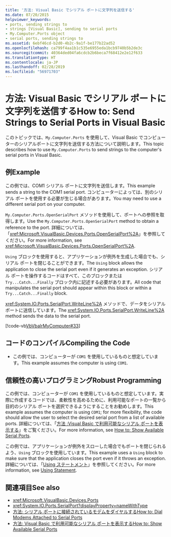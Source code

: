 ```yaml
---
title: '方法: Visual Basic でシリアル ポートに文字列を送信する'
ms.date: 07/20/2015
helpviewer_keywords:
- ports, sending strings to
- strings [Visual Basic], sending to serial ports
- My.Computer.Ports object
- serial ports, sending strings to
ms.assetid: 6ebf46cd-b2d0-4b2c-9a1f-be177b22ad52
ms.openlocfilehash: ca799f4aa1b1c535e6955eda1bcb9740b5b2de3c
ms.sourcegitcommit: 40364ded04fa6cdcb2b6beca7f68412e2e12f633
ms.translationtype: HT
ms.contentlocale: ja-JP
ms.lasthandoff: 02/28/2019
ms.locfileid: "56971703"
---
```

# <a name="how-to-send-strings-to-serial-ports-in-visual-basic"></a><span data-ttu-id="18f85-102">方法: Visual Basic でシリアル ポートに文字列を送信する</span><span class="sxs-lookup"><span data-stu-id="18f85-102">How to: Send Strings to Serial Ports in Visual Basic</span></span>
<span data-ttu-id="18f85-103">このトピックでは、`My.Computer.Ports` を使用して、Visual Basic でコンピューターのシリアルポートに文字列を送信する方法について説明します。</span><span class="sxs-lookup"><span data-stu-id="18f85-103">This topic describes how to use `My.Computer.Ports` to send strings to the computer's serial ports in Visual Basic.</span></span>  
  
## <a name="example"></a><span data-ttu-id="18f85-104">例</span><span class="sxs-lookup"><span data-stu-id="18f85-104">Example</span></span>  
 <span data-ttu-id="18f85-105">この例では、COM1 シリアル ポートに文字列を送信します。</span><span class="sxs-lookup"><span data-stu-id="18f85-105">This example sends a string to the COM1 serial port.</span></span> <span data-ttu-id="18f85-106">コンピューターによっては、別のシリアル ポートを使用する必要が生じる場合があります。</span><span class="sxs-lookup"><span data-stu-id="18f85-106">You may need to use a different serial port on your computer.</span></span>  
  
 <span data-ttu-id="18f85-107">`My.Computer.Ports.OpenSerialPort` メソッドを使用して、ポートへの参照を取得します。</span><span class="sxs-lookup"><span data-stu-id="18f85-107">Use the `My.Computer.Ports.OpenSerialPort` method to obtain a reference to the port.</span></span> <span data-ttu-id="18f85-108">詳細については、「<xref:Microsoft.VisualBasic.Devices.Ports.OpenSerialPort%2A>」を参照してください。</span><span class="sxs-lookup"><span data-stu-id="18f85-108">For more information, see <xref:Microsoft.VisualBasic.Devices.Ports.OpenSerialPort%2A>.</span></span>  
  
 <span data-ttu-id="18f85-109">`Using` ブロックを使用すると、アプリケーションが例外を生成した場合でも、シリアル ポートを閉じることができます。</span><span class="sxs-lookup"><span data-stu-id="18f85-109">The `Using` block allows the application to close the serial port even if it generates an exception.</span></span> <span data-ttu-id="18f85-110">シリアル ポートを操作するコードはすべて、このブロックまたは `Try...Catch...Finally` ブロック内に記述する必要があります。</span><span class="sxs-lookup"><span data-stu-id="18f85-110">All code that manipulates the serial port should appear within this block or within a `Try...Catch...Finally` block.</span></span>  
  
 <span data-ttu-id="18f85-111"><xref:System.IO.Ports.SerialPort.WriteLine%2A> メソッドで、データをシリアル ポートに送信しています。</span><span class="sxs-lookup"><span data-stu-id="18f85-111">The <xref:System.IO.Ports.SerialPort.WriteLine%2A> method sends the data to the serial port.</span></span>  
  
 [!code-vb[VbVbalrMyComputer#33](~/samples/snippets/visualbasic/VS_Snippets_VBCSharp/VbVbalrMyComputer/VB/Class2.vb#33)]  
  
## <a name="compiling-the-code"></a><span data-ttu-id="18f85-112">コードのコンパイル</span><span class="sxs-lookup"><span data-stu-id="18f85-112">Compiling the Code</span></span>  
  
-   <span data-ttu-id="18f85-113">この例では、コンピューターが `COM1` を使用しているものと想定しています。</span><span class="sxs-lookup"><span data-stu-id="18f85-113">This example assumes the computer is using `COM1`.</span></span>  
  
## <a name="robust-programming"></a><span data-ttu-id="18f85-114">信頼性の高いプログラミング</span><span class="sxs-lookup"><span data-stu-id="18f85-114">Robust Programming</span></span>  
 <span data-ttu-id="18f85-115">この例では、コンピューターが `COM1` を使用しているものと想定しています。実際に作成するコードでは、柔軟性を高めるために、利用可能なポートの一覧から目的のシリアル ポートを選択できるようにすることをお勧めします。</span><span class="sxs-lookup"><span data-stu-id="18f85-115">This example assumes the computer is using `COM1`; for more flexibility, the code should allow the user to select the desired serial port from a list of available ports.</span></span> <span data-ttu-id="18f85-116">詳細については、「[方法 :Visual Basic で利用可能なシリアル ポートを表示する](../../../../visual-basic/developing-apps/programming/computer-resources/how-to-show-available-serial-ports.md)」をご覧ください。</span><span class="sxs-lookup"><span data-stu-id="18f85-116">For more information, see [How to: Show Available Serial Ports](../../../../visual-basic/developing-apps/programming/computer-resources/how-to-show-available-serial-ports.md).</span></span>  
  
 <span data-ttu-id="18f85-117">この例では、アプリケーションが例外をスローした場合でもポートを閉じられるよう、`Using` ブロックを使用しています。</span><span class="sxs-lookup"><span data-stu-id="18f85-117">This example uses a `Using` block to make sure that the application closes the port even if it throws an exception.</span></span> <span data-ttu-id="18f85-118">詳細については、「[Using ステートメント](../../../../visual-basic/language-reference/statements/using-statement.md)」を参照してください。</span><span class="sxs-lookup"><span data-stu-id="18f85-118">For more information, see [Using Statement](../../../../visual-basic/language-reference/statements/using-statement.md).</span></span>  
  
## <a name="see-also"></a><span data-ttu-id="18f85-119">関連項目</span><span class="sxs-lookup"><span data-stu-id="18f85-119">See also</span></span>
- <xref:Microsoft.VisualBasic.Devices.Ports>
- <xref:System.IO.Ports.SerialPort?displayProperty=nameWithType>
- [<span data-ttu-id="18f85-120">方法: シリアル ポートに接続されているモデムをダイヤルする</span><span class="sxs-lookup"><span data-stu-id="18f85-120">How to: Dial Modems Attached to Serial Ports</span></span>](../../../../visual-basic/developing-apps/programming/computer-resources/how-to-dial-modems-attached-to-serial-ports.md)
- [<span data-ttu-id="18f85-121">方法: Visual Basic で利用可能なシリアル ポートを表示する</span><span class="sxs-lookup"><span data-stu-id="18f85-121">How to: Show Available Serial Ports</span></span>](../../../../visual-basic/developing-apps/programming/computer-resources/how-to-show-available-serial-ports.md)
